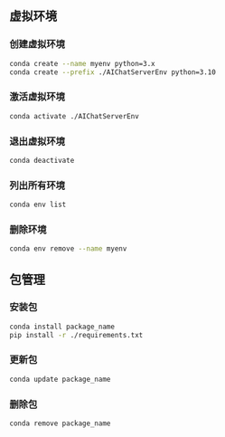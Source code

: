 ## 虚拟环境

### 创建虚拟环境
```bash
conda create --name myenv python=3.x
conda create --prefix ./AIChatServerEnv python=3.10
```

### 激活虚拟环境
```bash
conda activate ./AIChatServerEnv
```

### 退出虚拟环境
```bash
conda deactivate
```
### 列出所有环境
```bash
conda env list
```

### 删除环境
```bash
conda env remove --name myenv
```

## 包管理
### 安装包
```bash
conda install package_name
pip install -r ./requirements.txt
```

### 更新包
```bash
conda update package_name
```

### 删除包
```bash
conda remove package_name
```

